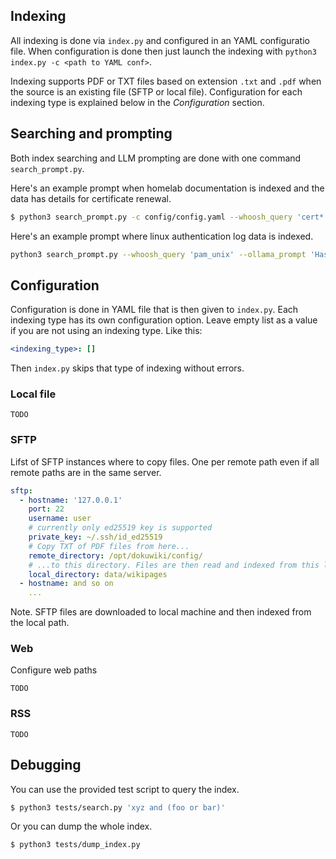 ## Indexing

All indexing is done via `index.py` and configured in an YAML configuratio file.
When configuration is done then just launch the indexing with `python3 index.py -c <path to YAML conf>`.
  
Indexing supports PDF or TXT files based on extension `.txt` and `.pdf` when the source is an existing file (SFTP or local file).
Configuration for each indexing type is explained below in the *Configuration* section.

## Searching and prompting

Both index searching and LLM prompting are done with one command `search_prompt.py`.
  
Here's an example prompt when homelab documentation is indexed and the data has details for certificate renewal.

```bash
$ python3 search_prompt.py -c config/config.yaml --whoosh_query 'cert*'  --ollama_prompt "How do I renew certificate in my homelab?" --model myllama3.2_3b
```

Here's an example prompt where linux authentication log data is indexed.

```bash
python3 search_prompt.py --whoosh_query 'pam_unix' --ollama_prompt 'Has there been any authentication related anomalies? State list of anomalies with dates and usernames' -c conf/config.yaml
```


## Configuration

Configuration is done in YAML file that is then given to `index.py`.
Each indexing type has its own configuration option. Leave empty list as a value if you are not using an indexing type. Like this:

```yaml
<indexing_type>: []
```

Then `index.py` skips that type of indexing without errors.

### Local file

`TODO`

### SFTP

Lifst of SFTP instances where to copy files. One per remote path even if all remote paths are in the same server.

```yaml
sftp:
  - hostname: '127.0.0.1'
    port: 22
    username: user
    # currently only ed25519 key is supported
    private_key: ~/.ssh/id_ed25519
    # Copy TXT of PDF files from here...
    remote_directory: /opt/dokuwiki/config/
    # ...to this directory. Files are then read and indexed from this local path.
    local_directory: data/wikipages
  - hostname: and so on
    ...
```

Note. SFTP files are downloaded to local machine and then indexed from the local path.

### Web

Configure web paths

`TODO`

### RSS

`TODO`

## Debugging

You can use the provided test script to query the index.


```bash
$ python3 tests/search.py 'xyz and (foo or bar)'
```

Or you can dump the whole index.

```bash
$ python3 tests/dump_index.py
```
